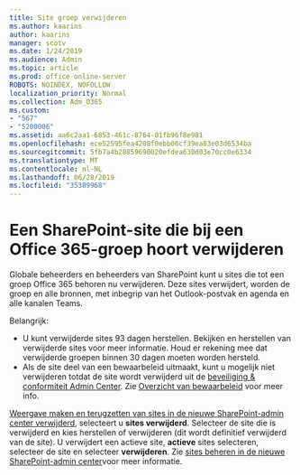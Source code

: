 ```yaml
---
title: Site groep verwijderen
ms.author: kaarins
author: kaarins
manager: scotv
ms.date: 1/24/2019
ms.audience: Admin
ms.topic: article
ms.prod: office-online-server
ROBOTS: NOINDEX, NOFOLLOW
localization_priority: Normal
ms.collection: Adm_O365
ms.custom:
- "567"
- "5200006"
ms.assetid: aa6c2aa1-6853-461c-8764-01fb96f8e981
ms.openlocfilehash: ece52595fea4208f0ebb06cf39ea83e03d6534ba
ms.sourcegitcommit: 5fb7a4b28859690020efdea630d03e70cc0e6334
ms.translationtype: MT
ms.contentlocale: nl-NL
ms.lasthandoff: 06/28/2019
ms.locfileid: "35389968"
---
```

# <a name="delete-a-sharepoint-site-that-belongs-to-an-office-365-group"></a>Een SharePoint-site die bij een Office 365-groep hoort verwijderen

Globale beheerders en beheerders van SharePoint kunt u sites die tot een groep Office 365 behoren nu verwijderen. Deze sites verwijdert, worden de groep en alle bronnen, met inbegrip van het Outlook-postvak en agenda en alle kanalen Teams.
  
Belangrijk:

- U kunt verwijderde sites 93 dagen herstellen. Bekijken en herstellen van verwijderde sites voor meer informatie. Houd er rekening mee dat verwijderde groepen binnen 30 dagen moeten worden hersteld.
- Als de site deel van een bewaarbeleid uitmaakt, kunt u mogelijk niet verwijderen totdat de site wordt verwijderd uit de [beveiliging &amp; conformiteit Admin Center](https://protection.office.com/?rfr=AdminCenter#/retention). Zie [Overzicht van bewaarbeleid](https://docs.microsoft.com/office365/securitycompliance/retention-policies#content-in-onedrive-accounts-and-sharepoint-sites) voor meer info.
  
[Weergave maken en terugzetten van sites in de nieuwe SharePoint-admin center verwijderd](https://docs.microsoft.com/sharepoint/view-and-restore-deleted-sites-in-new-admin-center), selecteert u **sites verwijderd**. Selecteer de site die is verwijderd en kies herstellen of verwijderen (dit wordt definitief verwijderd van de site). U verwijdert een actieve site, **actieve** sites selecteren, selecteer de site en selecteer **verwijderen**. Zie [sites beheren in de nieuwe SharePoint-admin center](https://docs.microsoft.com/sharepoint/manage-sites-in-new-admin-center)voor meer informatie.
  